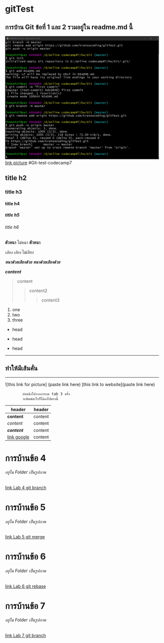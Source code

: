 # gitTest

## การบ้าน Git ข้อที่ 1 และ 2 รวมอยู่ใน readme.md นี้
![link picture](1.1.jpg)
[link picture](https://ibb.co/gFWSb0W)
#Git-test-codecamp7
## title h2
### title h3
#### title h4
##### title h5
###### title h6

**ตัวหนา** ไม่หนา __ตัวหนา__

_เอียง_ *เอียง* ไม่เอียง

__*หนาด้วยเอียงด้วย*__ ***หนาด้วยเอียงด้วย*** 

**_content_**

>content
>>content2
>>>content3
1. one
2. two
3. three

+ head
- head
* head
*** 
ทำให้มีเส้นคั่น
---
___

![this link for picture] (paste link here)
[this link to website](paste link here)

            ย่อหน้าให้จากการกด tab 3 ครั้ง
            จะพิมพ์อะไรก็ได้ลงไปตรงนี้


|header | header |
--|--
|**content** | content|
*content* | content
***content*** | content
[link google](https://www.google.co.th) | content

# การบ้านข้อ 4
###### อยู่ใน Folder เป็นรูปภาพ
[link Lab 4 git branch](4)

# การบ้านข้อ 5
###### อยู่ใน Folder เป็นรูปภาพ
[link Lab 5 git merge](5)

# การบ้านข้อ 6
###### อยู่ใน Folder เป็นรูปภาพ
[link Lab 6 git rebase](6)

# การบ้านข้อ 7
###### อยู่ใน Folder เป็นรูปภาพ
[link Lab 7 git branch](7ignore)